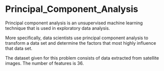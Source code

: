 # Principal_Component_Analysis
Principal component analysis is an unsupervised machine learning technique that is used in exploratory data analysis.

More specifically, data scientists use principal component analysis to transform a data set and determine the factors that most highly influence that data set.

The dataset given for this problem consists of data extracted from satellite images. The number of features is 36.
